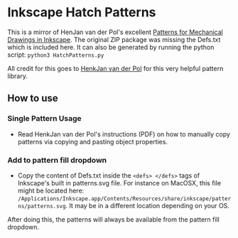 # Inkscape Hatch Patterns

This is a mirror of HenJan van der Pol's excellent [Patterns for Mechanical Drawings in Inkscape](https://inkscape.org/~henkjan_nl/%E2%98%85patterns-for-mechanical-drawings-in-inkscape). The original ZIP package was missing the Defs.txt which is included here. It can also be generated by running the python script: ```python3 HatchPatterns.py```

All credit for this goes to [HenkJan van der Pol](https://inkscape.org/~henkjan_nl/) for this very helpful pattern library.

## How to use

### Single Pattern Usage
- Read HenkJan van der Pol's instructions (PDF) on how to manually copy patterns via copying and pasting object properties.

### Add to pattern fill dropdown
- Copy the content of Defs.txt inside the ```<defs> </defs>``` tags of Inkscape's built in patterns.svg file. For instance on MacOSX, this file might be located here: ```/Applications/Inkscape.app/Contents/Resources/share/inkscape/patterns/patterns.svg```. It may be in a different location depending on your OS.

After doing this, the patterns will always be available from the pattern fill dropdown.
